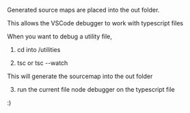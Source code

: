 Generated source maps are placed into the out folder.

This allows the VSCode debugger to work with typescript files

When you want to debug a utility file, 

1. cd into /utilities

2. tsc or tsc --watch

This will generate the sourcemap into the out folder

3. run the current file node debugger on the typescript file

:)